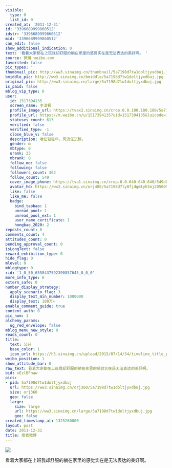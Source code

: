 ```yaml
---
visible:
  type: 0
  list_id: 0
created_at: '2011-12-31'
id: '3396689999860512'
idstr: '3396689999860512'
mid: '3396689999860512'
can_edit: false
show_additional_indication: 0
text: '看着大家都在上班我却舒服的躺在家里的感觉实在是无法表达的美好啊。 '
source: 微博 weibo.com
favorited: false
pic_types: ''
thumbnail_pic: http://ww3.sinaimg.cn/thumbnail/5a7198d7tw1doltjyxdbuj.jpg
bmiddle_pic: http://ww3.sinaimg.cn/bmiddle/5a7198d7tw1doltjyxdbuj.jpg
original_pic: http://ww3.sinaimg.cn/large/5a7198d7tw1doltjyxdbuj.jpg
is_paid: false
mblog_vip_type: 0
user:
  id: 1517394135
  screen_name: 李消极
  profile_image_url: https://tvax2.sinaimg.cn/crop.0.0.180.180.180/5a7198d7ly8fjdgmtyktmj20500500so.jpg?KID=imgbed,tva&Expires=1606399850&ssig=FuO68Q8OF8
  profile_url: https://m.weibo.cn/u/1517394135?uid=1517394135&luicode=10000011&lfid=2304131517394135_-_WEIBO_SECOND_PROFILE_WEIBO
  statuses_count: 613
  verified: false
  verified_type: -1
  close_blue_v: false
  description: 唯忆轻狂年，风流任沉醉。
  gender: m
  mbtype: 0
  urank: 33
  mbrank: 0
  follow_me: false
  following: false
  followers_count: 362
  follow_count: 549
  cover_image_phone: https://tva1.sinaimg.cn/crop.0.0.640.640.640/549d0121tw1egm1kjly3jj20hs0hsq4f.jpg
  avatar_hd: https://wx2.sinaimg.cn/orj480/5a7198d7ly8fjdgmtyktmj20500500so.jpg
  like: false
  like_me: false
  badge:
    bind_taobao: 1
    unread_pool: 1
    unread_pool_ext: 1
    user_name_certificate: 1
    hongbao_2020: 2
reposts_count: 0
comments_count: 4
attitudes_count: 0
pending_approval_count: 0
isLongText: false
reward_exhibition_type: 0
hide_flag: 0
mlevel: 0
mblogtype: 0
rid: '1_0_50_6558437592390857645_0_0_0'
more_info_type: 0
extern_safe: 0
number_display_strategy:
  apply_scenario_flag: 3
  display_text_min_number: 1000000
  display_text: 100万+
enable_comment_guide: true
content_auth: 0
pic_num: 1
alchemy_params:
  ug_red_envelope: false
mblog_menu_new_style: 0
reads_count: 0
title:
  text: 公开
  base_color: 1
  icon_url: https://h5.sinaimg.cn/upload/2015/07/14/34/timeline_title_public_default.png
weibo_position: 1
show_attitude_bar: 0
raw_text: 看着大家都在上班我却舒服的躺在家里的感觉实在是无法表达的美好啊。 ​​​
bid: xEzlBFnaw
pics:
- pid: 5a7198d7tw1doltjyxdbuj
  url: https://ww3.sinaimg.cn/orj360/5a7198d7tw1doltjyxdbuj.jpg
  size: orj360
  geo: false
  large:
    size: large
    url: https://ww3.sinaimg.cn/large/5a7198d7tw1doltjyxdbuj.jpg
    geo: false
created_timestamp_at: 1325260800
layout: post
date: 2011-12-31
title: 发表微博
---
```


![](https://image.baidu.com/search/down?url=http://ww3.sinaimg.cn/large/5a7198d7tw1doltjyxdbuj.jpg)

看着大家都在上班我却舒服的躺在家里的感觉实在是无法表达的美好啊。 

